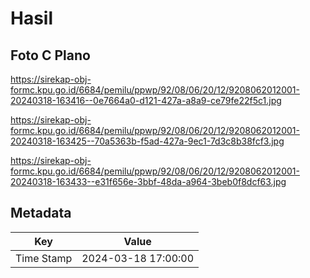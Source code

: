 # Hasil

## Foto C Plano

https://sirekap-obj-formc.kpu.go.id/6684/pemilu/ppwp/92/08/06/20/12/9208062012001-20240318-163416--0e7664a0-d121-427a-a8a9-ce79fe22f5c1.jpg

https://sirekap-obj-formc.kpu.go.id/6684/pemilu/ppwp/92/08/06/20/12/9208062012001-20240318-163425--70a5363b-f5ad-427a-9ec1-7d3c8b38fcf3.jpg

https://sirekap-obj-formc.kpu.go.id/6684/pemilu/ppwp/92/08/06/20/12/9208062012001-20240318-163433--e31f656e-3bbf-48da-a964-3beb0f8dcf63.jpg


## Metadata

| Key        | Value               |
| ---------- | ------------------- |
| Time Stamp | 2024-03-18 17:00:00 |




